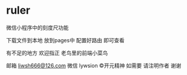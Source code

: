 # ruler
微信小程序中的刻度尺功能

下载文件到本地  放到pages中  配置好路由 即可查看 

有不足的地方 欢迎指正 老鸟里的前端小菜鸟  

邮箱 liwsh666@126.com 
微信 lywsion
©开元精神 如需要 请注明作者 谢谢
